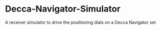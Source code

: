 # Decca-Navigator-Simulator
A receiver simulator to drive the positioning dials on a Decca Navigator set 
